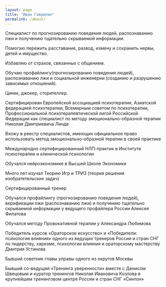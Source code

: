 ```yaml
---
layout: page
title: "Иван Гаврилин"
permalink: /about/
---
```


Специалист по прогнозированию поведения людей, распознаванию лжи и получению тщательно скрываемой информации.

Помогаю пережить расставание, развод, измену и сохранить нервы, детей и имущество.

Избавляю от страхов, связанных с общением.

Обучаю профайлингу(прогнозированию поведения людей), распознаванию лжи и социальной инженерии (созданию и разрушению зависимых отношений).

Циник, джокер, сторителлер.

Сертифицирован Европейской ассоциацией психотерапии, Азиатской федерацией психотерапии, Всемирным советом по психотерапии, Профессиональной психотерапевтической лигой Российской Федерации как специалист по методу эмоционально-образной терапии Николая Дмитриевича Линде

Вхожу в реестр специалистов, имеющих официальное право использовать метод эмоционально-образной терапии в своей практике

Международно сертифицированный НЛП-практик в Институте психотерапии и клинической психологии

Обучался нейроэкономике в Высшей Школе Экономики

Много лет изучал Теорию Игр и ТРИЗ (теория решения изобратетельских задач)

Cертифицированный тренер

Обучался профайлингу (прогнозированию поведения людей), верификации лжи (распознаванию лжи) и получению тщательно скрываемой информации у ведущего профайлера России Алексея Филатова

Обучался методу Провокативной терапии у Александра Любимова

Победитель курсов «Ораторское искусство» и «Победители: психология влияния» одного из ведущих тренеров России и стран СНГ по лидерству, харизме, психологии влияния и ораторскому мастерству Дмитрия Устинова

Бывший советник главы управы одного из округов Москвы

Бывший со-ведущий «Тренинга уверенности» вместе с Денисом Швецовым и куратор тренингов Николая Ивановича Козлова в крупнейшем тренинговом центре России и стран СНГ «Синтон»
